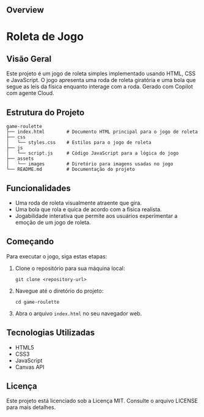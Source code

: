 ## Overview

# Roleta de Jogo

## Visão Geral

Este projeto é um jogo de roleta simples implementado usando HTML, CSS e JavaScript. O jogo apresenta uma roda de roleta giratória e uma bola que segue as leis da física enquanto interage com a roda. Gerado com Copilot com agente Cloud.

## Estrutura do Projeto

```
game-roulette
├── index.html        # Documento HTML principal para o jogo de roleta
├── css
│   └── styles.css    # Estilos para o jogo de roleta
├── js
│   └── script.js     # Código JavaScript para a lógica do jogo
├── assets
│   └── images        # Diretório para imagens usadas no jogo
└── README.md         # Documentação do projeto
```

## Funcionalidades

- Uma roda de roleta visualmente atraente que gira.
- Uma bola que rola e quica de acordo com a física realista.
- Jogabilidade interativa que permite aos usuários experimentar a emoção de um jogo de roleta.

## Começando

Para executar o jogo, siga estas etapas:

1. Clone o repositório para sua máquina local:

   ```
   git clone <repository-url>
   ```

2. Navegue até o diretório do projeto:

   ```
   cd game-roulette
   ```

3. Abra o arquivo `index.html` no seu navegador web.

## Tecnologias Utilizadas

- HTML5
- CSS3
- JavaScript
- Canvas API

## Licença

Este projeto está licenciado sob a Licença MIT. Consulte o arquivo LICENSE para mais detalhes.
